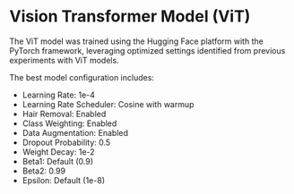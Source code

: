 # Vision Transformer Model (ViT)
The ViT model was trained using the Hugging Face platform with the PyTorch framework, leveraging optimized settings identified from previous experiments with ViT models.

The best model configuration includes:
- Learning Rate: 1e-4
- Learning Rate Scheduler: Cosine with warmup
- Hair Removal: Enabled
- Class Weighting: Enabled
- Data Augmentation: Enabled
- Dropout Probability: 0.5
- Weight Decay: 1e-2
- Beta1: Default (0.9)
- Beta2: 0.99
- Epsilon: Default (1e-8)
